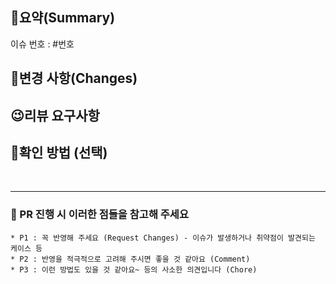 ## 📝요약(Summary)
이슈 번호 : #번호


## 🔨변경 사항(Changes)


## 😉리뷰 요구사항


## 💎확인 방법 (선택)



<br/>

---
### 📌 PR 진행 시 이러한 점들을 참고해 주세요
    * P1 : 꼭 반영해 주세요 (Request Changes) - 이슈가 발생하거나 취약점이 발견되는 케이스 등
    * P2 : 반영을 적극적으로 고려해 주시면 좋을 것 같아요 (Comment)
    * P3 : 이런 방법도 있을 것 같아요~ 등의 사소한 의견입니다 (Chore)
